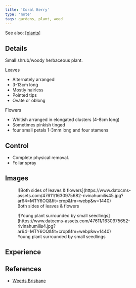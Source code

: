 ```yaml
---
title: 'Coral Berry'
type: 'note'
tags: gardens, plant, weed
---
```


See also: [[plants]]

## Details 

Small shrub/woody herbaceous plant.

Leaves 
- Alternately arranged
- 3-13cm long 
- Mostly hairless
- Pointed tips
- Ovate or oblong

Flowers 
- Whitish arranged in elongated clusters (4-8cm long)
- Sometimes pinkish tinged
- four small petals 1-3mm long and four stamens

## Control 

- Complete physical removal.
- Foliar spray

## Images 

<figure markdown>
![Both sides of leaves & flowers](https://www.datocms-assets.com/47611/1630975682-rivinahumilis45.jpg?ar64=MTY6OQ&fit=crop&fm=webp&w=1440)
<figcaption>Both sides of leaves & flowers</figcaption>
</figure>

<figure markdown>
![Young plant surrounded by small seedlings](https://www.datocms-assets.com/47611/1630975652-rivinahumilis4.jpg?ar64=MTY6OQ&fit=crop&fm=webp&w=1440)
<figcaption>Young plant surrounded by small seedlings</figcaption>
</figure>


## Experience 

## References

- [Weeds Brisbane](https://weeds.brisbane.qld.gov.au/weeds/coral-berry)

[//begin]: # "Autogenerated link references for markdown compatibility"
[plants]: plants "Plants"
[//end]: # "Autogenerated link references"